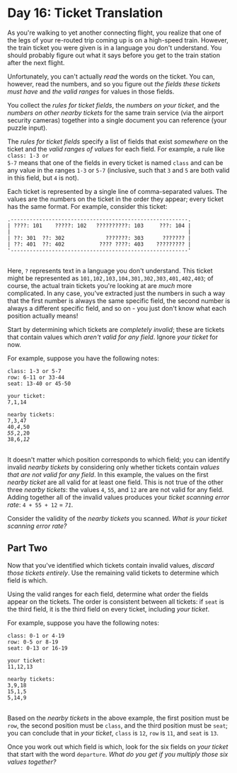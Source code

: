 # Day 16: Ticket Translation

As you're walking to yet another connecting flight, you realize that one of the legs of your re-routed trip coming up is on a high-speed train. However, the train ticket you were given is in a language you don't understand. You should probably figure out what it says before you get to the train station after the next flight.

Unfortunately, you can't actually <em>read</em> the words on the ticket. You can, however, read the numbers, and so you figure out <em>the fields these tickets must have</em> and <em>the valid ranges</em> for values in those fields.

You collect the <em>rules for ticket fields</em>, the <em>numbers on your ticket</em>, and the <em>numbers on other nearby tickets</em> for the same train service (via the airport security cameras) together into a single document you can reference (your puzzle input).

The <em>rules for ticket fields</em> specify a list of fields that exist <em>somewhere</em> on the ticket and the <em>valid ranges of values</em> for each field. For example, a rule like <code>class: 1-3 or 5-7</code> means that one of the fields in every ticket is named <code>class</code> and can be any value in the ranges <code>1-3</code> or <code>5-7</code> (inclusive, such that <code>3</code> and <code>5</code> are both valid in this field, but <code>4</code> is not).

Each ticket is represented by a single line of comma-separated values. The values are the numbers on the ticket in the order they appear; every ticket has the same format. For example, consider this ticket:

<pre>
<code>.--------------------------------------------------------.
| ????: 101    ?????: 102   ??????????: 103     ???: 104 |
|                                                        |
| ??: 301  ??: 302             ???????: 303      ??????? |
| ??: 401  ??: 402           ???? ????: 403    ????????? |
'--------------------------------------------------------'
</code>
</pre>

Here, <code>?</code> represents text in a language you don't understand. This ticket might be represented as <code>101,102,103,104,301,302,303,401,402,403</code>; of course, the actual train tickets you're looking at are <em>much</em> more complicated. In any case, you've extracted just the numbers in such a way that the first number is always the same specific field, the second number is always a different specific field, and so on - you just don't know what each position actually means!

Start by determining which tickets are <em>completely invalid</em>; these are tickets that contain values which <em>aren't valid for any field</em>. Ignore <em>your ticket</em> for now.

For example, suppose you have the following notes:

<pre>
<code>class: 1-3 or 5-7
row: 6-11 or 33-44
seat: 13-40 or 45-50

your ticket:
7,1,14

nearby tickets:
7,3,47
40,<em>4</em>,50
<em>55</em>,2,20
38,6,<em>12</em>
</code>
</pre>

It doesn't matter which position corresponds to which field; you can identify invalid <em>nearby tickets</em> by considering only whether tickets contain <em>values that are not valid for any field</em>. In this example, the values on the first <em>nearby ticket</em> are all valid for at least one field. This is not true of the other three <em>nearby tickets</em>: the values <code>4</code>, <code>55</code>, and <code>12</code> are are not valid for any field. Adding together all of the invalid values produces your <em>ticket scanning error rate</em>: <code>4 + 55 + 12</code> = <em><code>71</code></em>.

Consider the validity of the <em>nearby tickets</em> you scanned. <em>What is your ticket scanning error rate?</em>

## Part Two

Now that you've identified which tickets contain invalid values, <em>discard those tickets entirely</em>. Use the remaining valid tickets to determine which field is which.

Using the valid ranges for each field, determine what order the fields appear on the tickets. The order is consistent between all tickets: if <code>seat</code> is the third field, it is the third field on every ticket, including <em>your ticket</em>.

For example, suppose you have the following notes:

<pre>
<code>class: 0-1 or 4-19
row: 0-5 or 8-19
seat: 0-13 or 16-19

your ticket:
11,12,13

nearby tickets:
3,9,18
15,1,5
5,14,9
</code>
</pre>

Based on the <em>nearby tickets</em> in the above example, the first position must be <code>row</code>, the second position must be <code>class</code>, and the third position must be <code>seat</code>; you can conclude that in <em>your ticket</em>, <code>class</code> is <code>12</code>, <code>row</code> is <code>11</code>, and <code>seat</code> is <code>13</code>.

Once you work out which field is which, look for the six fields on <em>your ticket</em> that start with the word <code>departure</code>. <em>What do you get if you multiply those six values together?</em>

